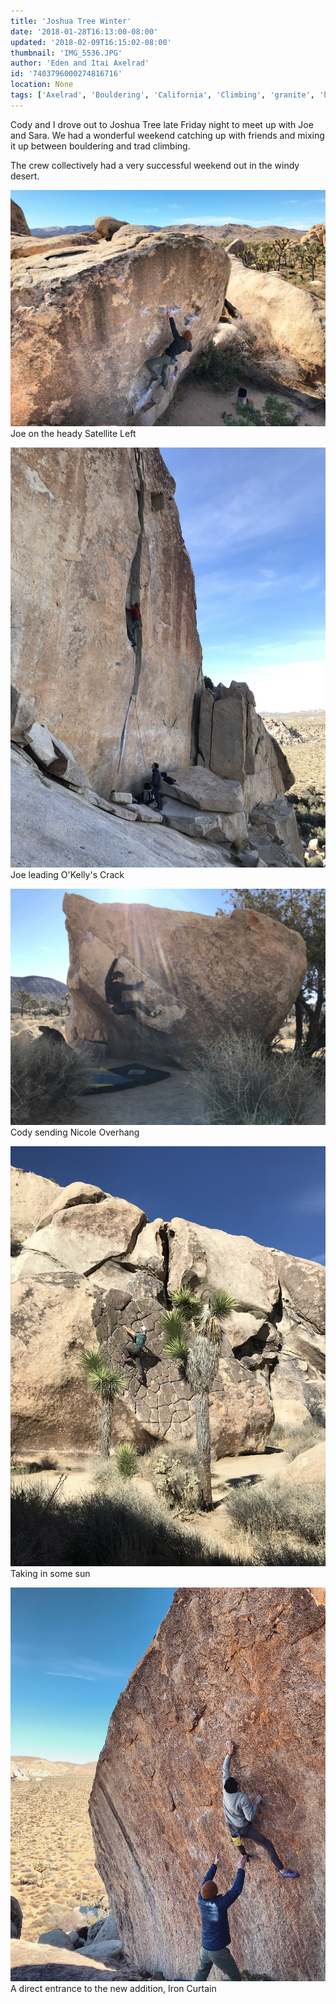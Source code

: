 ```yaml
---
title: 'Joshua Tree Winter'
date: '2018-01-28T16:13:00-08:00'
updated: '2018-02-09T16:15:02-08:00'
thumbnail: 'IMG_5536.JPG'
author: 'Eden and Itai Axelrad'
id: '7403796000274816716'
location: None
tags: ['Axelrad', 'Bouldering', 'California', 'Climbing', 'granite', 'highball', 'Joshua', 'trad', 'Tree']
---
```

Cody and I drove out to Joshua Tree late Friday night to meet up with Joe and Sara. We had a wonderful weekend catching up with friends and mixing it up between bouldering and trad climbing.

The crew collectively had a very successful weekend out in the windy desert.

![image alt](/images/IMG_5536.JPG)Joe on the heady Satellite Left

![image alt](/images/IMG_5500.JPG)Joe leading O'Kelly's Crack

![image alt](/images/IMG_5509.JPG)Cody sending Nicole Overhang

![image alt](/images/IMG_5516.JPG)Taking in some sun

![image alt](/images/IMG_5540.JPG)A direct entrance to the new addition, Iron Curtain
